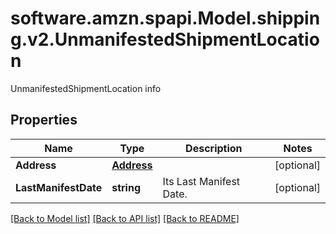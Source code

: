 # software.amzn.spapi.Model.shipping.v2.UnmanifestedShipmentLocation
UnmanifestedShipmentLocation info 

## Properties

Name | Type | Description | Notes
------------ | ------------- | ------------- | -------------
**Address** | [**Address**](Address.md) |  | [optional] 
**LastManifestDate** | **string** | Its Last Manifest Date. | [optional] 

[[Back to Model list]](../README.md#documentation-for-models) [[Back to API list]](../README.md#documentation-for-api-endpoints) [[Back to README]](../README.md)

